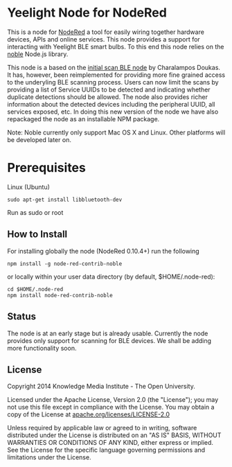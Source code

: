 # Yeelight Node for NodeRed

This is a node for [NodeRed](http://nodered.org) a tool for easily wiring together hardware devices, APIs and online services. This node provides a support for interacting with Yeelight BLE smart bulbs.
To this end this node relies on the [noble](https://github.com/sandeepmistry/noble) Node.js library.

This node is a based on the [initial scan BLE node](http://blog.buildinginternetofthings.com/2013/10/12/using-node-red-to-scan-for-ble-devices/) by Charalampos Doukas.
It has, however, been reimplemented for providing more fine grained access to the underyling BLE scanning process. Users can now limit the scans by providing a list of Service UUIDs to be detected and indicating whether duplicate detections should be allowed. 
The node also provides richer information about the detected devices including the peripheral UUID, all services exposed, etc. In doing this new version of the node we have also repackaged the node as an installable NPM package. 
          
Note: Noble currently only support Mac OS X and Linux. Other platforms will be developed later on.

# Prerequisites

Linux (Ubuntu)

```
sudo apt-get install libbluetooth-dev
```

Run as sudo or root 

## How to Install

For installing globally the node (NodeRed 0.10.4+) run the following

```
npm install -g node-red-contrib-noble
```

or locally within your user data directory (by default, $HOME/.node-red):

```
cd $HOME/.node-red
npm install node-red-contrib-noble
```

## Status

The node is at an early stage but is already usable. Currently the node provides only support for scanning for BLE devices. We shall be adding more functionality soon.

License
-------

Copyright 2014 Knowledge Media Institute - The Open University.

Licensed under the Apache License, Version 2.0 (the "License");
you may not use this file except in compliance with the License.
You may obtain a copy of the License at
[apache.org/licenses/LICENSE-2.0](http://www.apache.org/licenses/LICENSE-2.0)

Unless required by applicable law or agreed to in writing, software
distributed under the License is distributed on an "AS IS" BASIS,
WITHOUT WARRANTIES OR CONDITIONS OF ANY KIND, either express or implied.
See the License for the specific language governing permissions and
limitations under the License.
